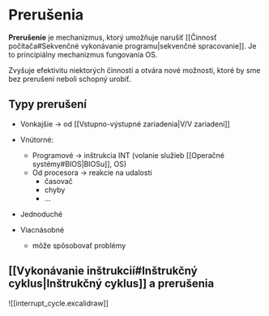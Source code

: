 # Prerušenia
**Prerušenie** je mechanizmus, ktorý umožňuje narušiť [[Činnosť počítača#Sekvenčné vykonávanie programu|sekvenčné spracovanie]]. Je to principiálny mechanizmus fungovania OS.

 Zvyšuje efektivitu niektorých činností a otvára nové možnosti, ktoré by sme bez prerušení neboli schopný urobiť. 
 
 ## Typy prerušení
- Vonkajšie -> od [[Vstupno-výstupné zariadenia|V/V zariadení]]
- Vnútorné:
	- Programové -> inštrukcia INT (volanie služieb [[Operačné systémy#BIOS|BIOSu]], OS)
	- Od procesora -> reakcie na udalosti
		- časovač
		- chyby
		- ...

- Jednoduché
- Viacnásobné
	- môže spôsobovať problémy

## [[Vykonávanie inštrukcií#Inštrukčný cyklus|Inštrukčný cyklus]] a prerušenia
![[interrupt_cycle.excalidraw]]

